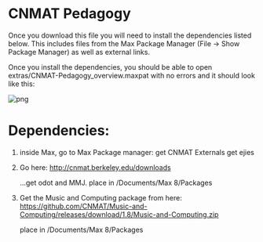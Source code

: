 # CNMAT Pedagogy #

Once you download this file you will need to install the dependencies listed below. This includes files from the Max Package Manager (File -> Show Package Manager)  as  well as external links.

Once you install the dependencies, you should be able to open extras/CNMAT-Pedagogy_overview.maxpat with no errors and it should look like this:

![png](https://i.imgur.com/9ogehDQ.png)

Dependencies:
===============
1) inside Max, go to Max Package manager:
   get CNMAT Externals
   get ejies

2) Go here:
http://cnmat.berkeley.edu/downloads

    …get odot and MMJ.
    place in /Documents/Max 8/Packages  

3) Get the Music and Computing package from here:
https://github.com/CNMAT/Music-and-Computing/releases/download/1.8/Music-and-Computing.zip

    place in /Documents/Max 8/Packages 
